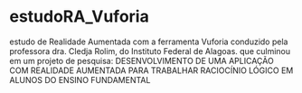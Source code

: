 # estudoRA_Vuforia
estudo de Realidade Aumentada com a ferramenta Vuforia conduzido pela professora dra. Cledja Rolim, do Instituto Federal de Alagoas. que culminou em um projeto de pesquisa: DESENVOLVIMENTO DE UMA APLICAÇÃO COM REALIDADE AUMENTADA PARA TRABALHAR RACIOCÍNIO LÓGICO EM ALUNOS DO ENSINO FUNDAMENTAL

